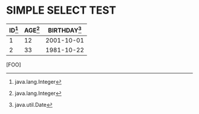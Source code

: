 SIMPLE SELECT TEST
==================

|    ID[^Integer]   |   AGE[^Integer]   | BIRTHDAY[^Date] |
|-------------------|-------------------|-----------------|
| 1                 | 12                | 2001-10-01      |
| 2                 | 33                | 1981-10-22      |
[FOO]

[^Integer]:java.lang.Integer

[^Date]:java.util.Date
